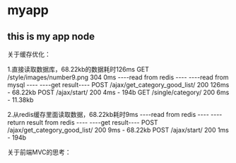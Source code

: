 myapp
==========
this is my app node
----------
关于缓存优化：

1.直接读取数据库，68.22kb的数据耗时126ms
GET /style/images/number9.png 304 0ms
----read from redis ----
----read from mysql ----
----get result----
POST /ajax/get_category_good_list/ 200 126ms - 68.22kb
POST /ajax/start/ 200 4ms - 194b
GET /single/category/ 200 6ms - 11.38kb

2.从redis缓存里面读取数据，68.22kb耗时9ms
----read from redis ----
----return result from redis ----
----get result----
POST /ajax/get_category_good_list/ 200 9ms - 68.22kb
POST /ajax/start/ 200 1ms - 194b



关于前端MVC的思考：

